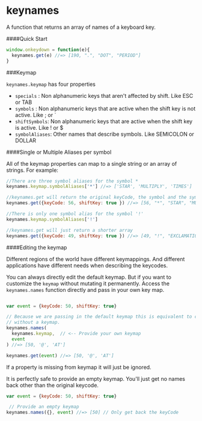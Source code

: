 # keynames
A function that returns an array of names of a keyboard key.


####Quick Start

```js
window.onkeydown = function(e){
  keynames.get(e) //=> [190, ".", "DOT", "PERIOD"]
}
```

###Keymap


`keynames.keymap` has four properties

- `specials` : Non alphanumeric keys that aren't affected by shift.  Like ESC or TAB
- `symbols` : Non alphanumeric keys that are active when the shift key is not active. Like ; or `
- `shiftSymbols`: Non alphanumeric keys that are active when the shift key is active. Like ! or $
- `symbolAliases`: Other names that describe symbols.  Like SEMICOLON or DOLLAR


####Single or Multiple Aliases per symbol

All of the keymap properties can map to a single string or an array of strings.  For example:

```js
//There are three symbol aliases for the symbol *
keynames.keymap.symbolAliases['*'] //=> ['STAR', 'MULTIPLY', 'TIMES']

//keynames.get will return the original keyCode, the symbol and the symbol aliases
keynames.get({keyCode: 56, shiftKey: true }) //=> [56, "*", "STAR", "MULTIPLY", "TIMES"]

```

```js
//There is only one symbol alias for the symbol '!'
keynames.keymap.symbolAliases['!'] 

//keynames.get will just return a shorter array
keynames.get({keyCode: 49, shiftKey: true }) //=> [49, "!", "EXCLAMATION"]

```

####Editing the keymap

Different regions of the world have different keymappings.  And different applications have different needs when describing
the keycodes.  

You can always directly edit the default keymap.  But if you want to customize the `keymap` without mutating it permanently. 
Access the `keynames.names` function directly and pass in your own key map.

```js

var event = {keyCode: 50, shiftKey: true}

// Because we are passing in the default keymap this is equivalent to calling keynames.get
// without a keymap.
keynames.names(
  keynames.keymap,  // <-- Provide your own keymap
  event
) //=> [50, '@', 'AT']

keynames.get(event) //=> [50, '@', 'AT']

```
If a property is missing from keymap it will just be ignored.

It is perfectly safe to provide an empty keymap.  You'll just get no names back other than the original keycode.

```js
var event = {keyCode: 50, shiftKey: true}

 // Provide an empty keymap
keynames.names({}, event) //=> [50] // Only get back the keyCode

```


